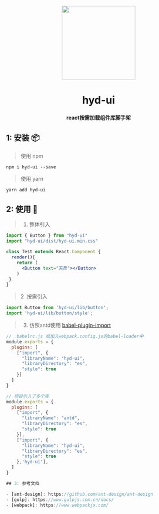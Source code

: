 <p align="center">
  <a href="javascript:viod(0)">
    <img width="200" src="http://huyongdi.com/favicon.ico">
  </a>
</p>

<h1 align="center">hyd-ui</h1>

<h4 align="center">react按需加载组件库脚手架</h4>

## 1: 安装 📦
> 使用 npm 
```
npm i hyd-ui --save
```

> 使用 yarn
```
yarn add hyd-ui
```

## 2: 使用 🔨 


> 1. 整体引入

```jsx
import { Button } from "hyd-ui"
import "hyd-ui/dist/hyd-ui.min.css"

class Test extends React.Component {
  render(){
    return (
      <Button text="天彦"></Button>
    )
 }
}
```

> 2 .按需引入

```js
import Button from 'hyd-ui/lib/button';
import 'hyd-ui/lib/button/style';
```

> 3. 仿照antd使用 [babel-plugin-import](https://github.com/ant-design/babel-plugin-import)

```js
// .babelrc.js 或加入webpack.config.js的babel-loader中
module.exports = {
  plugins: [
    ["import", {
      "libraryName": "hyd-ui",
      "libraryDirectory": "es",
      "style": true
    }]
  ]
}

// 项目引入了多个库
module.exports = {
  plugins: [
    ["import", {
      "libraryName": "antd",
      "libraryDirectory": "es",
      "style": true
    }], 
    ["import", {
      "libraryName": "hyd-ui",
      "libraryDirectory": "es",
      "style": true
    },'hyd-ui'], 
  ]
}

## 3: 参考文档

- [ant-design]: https://github.com/ant-design/ant-design
- [gulp]: https://www.gulpjs.com.cn/docs/
- [webpack]: https://www.webpackjs.com/
```
